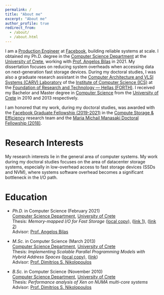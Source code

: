 ```yaml
---
permalink: /
title: "About me"
excerpt: "About me"
author_profile: true
redirect_from: 
  - /about/
  - /about.html
---
```


I am a [Production Engineer](https://engineering.fb.com/category/production-engineering/) at [Facebook](https://about.facebook.com/), building reliable systems at scale. I obtained my Ph.D. degree in the [Computer Science Department](https://www.csd.uoc.gr/CSD/index.jsp?lang=en) at the [University of Crete](https://en.uoc.gr/), working with [Prof. Angelos Bilas](http://users.ics.forth.gr/~bilas/) in 2021. My dissertation focuses on reducing system overheads when accessing data on next-generation fast storage devices. During my doctoral studies, I was also a graduate research assistant in the [Computer Architecture and VLSI Systems (CARV) Laboratory](https://www.ics.forth.gr/carv/) of the [Institute of Computer Science (ICS)](https://www.ics.forth.gr/) at the [Foundation of Research and Technology — Hellas (FORTH)](https://www.forth.gr/). I received my Bachelor and Master degree in [Computer Science](https://www.csd.uoc.gr/CSD/index.jsp?lang=en) from the [University of Crete](https://en.uoc.gr/) in 2010 and 2013 respectively. 

I am honored that my work, during my doctoral studies, was awarded with the [Facebook Graduate Fellowship (2019-2021)](https://research.fb.com/announcing-the-2019-facebook-fellows-and-emerging-scholars/) in the [Compute Storage & Efficiency](https://research.fb.com/fellows/papagiannis-anastasios/) research team and the [Maria Michail Manasaki Doctoral Fellowship (2018)](https://www.csd.uoc.gr/CSD/index.jsp?custom=manasakis&lang=en).

Research Interests
======
My research interests lie in the general area of computer systems. My  work during my doctoral studies focuses on the area of datacenter storage systems, especially in low-overhead access to fast storage devices (SSDs and NVM), where systems software overhead becomes a significant bottleneck in the I/O path. 

<!-- My recent work includes the design and implementation of key-value stores and the use of memory-mapped I/O for fast storage devices to improve processing density and infrastructure efficiency by reducing the number of CPU cycles required per operation. This work also incudes the optimization of memory-mapped I/O path inside the Linux kernel. -->

Education
======
* *Ph.D.* in Computer Science (February 2021)  <br />
 [Computer Science Department](https://www.csd.uoc.gr/CSD/index.jsp?lang=en), [University of Crete](https://en.uoc.gr/) <br />
 Thesis: *Memory-mapped I/O for Fast Storage* ([local copy](https://tpapagian.github.io/files/apapag_phd_thesis.pdf)), ([link 1](https://www.didaktorika.gr/eadd/handle/10442/49334?locale=en)), ([link 2](https://elocus.lib.uoc.gr/dlib/d/a/d/metadata-dlib-1615972815-306070-18599.tkl)) <br />
 Advisor: [Prof. Angelos Bilas](http://users.ics.forth.gr/~bilas/)

* *M.Sc.* in Computer Science (March 2013) <br />
 [Computer Science Department](https://www.csd.uoc.gr/CSD/index.jsp?lang=en), [University of Crete](https://en.uoc.gr/) <br />
 Thesis: *Implementing Scalable Parallel Programming Models with Hybrid Address Spaces* ([local copy](https://tpapagian.github.io/files/apapag_msc_thesis.pdf)), ([link](https://elocus.lib.uoc.gr/dlib/1/b/f/metadata-dlib-1364369659-773582-32329.tkl)) <br />
 Advisor: [Prof. Dimitrios S. Nikolopoulos](https://www.dsniko.net/)

* *B.Sc.* in Computer Science (November 2010) <br />
 [Computer Science Department](https://www.csd.uoc.gr/CSD/index.jsp?lang=en), [University of Crete](https://en.uoc.gr/) <br />
 Thesis: *Performance analysis of Xen on NUMA multi-core systems* <br />
 Advisor: [Prof. Dimitrios S. Nikolopoulos](https://www.dsniko.net/)


